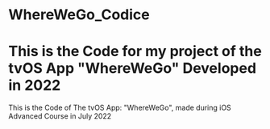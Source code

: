 # WhereWeGo_Codice
This is the Code for my project of the tvOS App "WhereWeGo" Developed in 2022
=======
This is the Code of The tvOS App: "WhereWeGo", made during iOS Advanced Course in July 2022

